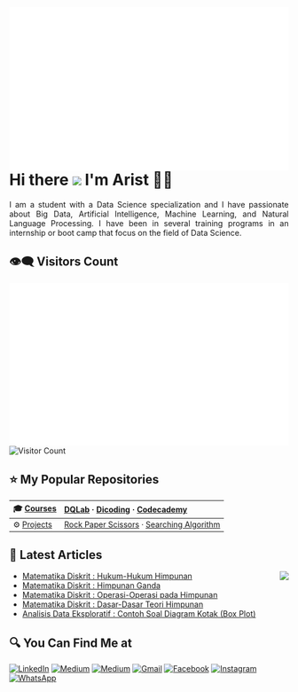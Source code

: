 <img align='right' src = "https://github.com/myarist/github-stats-transparent/blob/output/generated/overview.svg">

# Hi there <img src="https://github.com/TheDudeThatCode/TheDudeThatCode/blob/master/Assets/Hi.gif" width="30px"> I'm Arist 🧑🏻

<p align="justify">
  I am a student with a Data Science specialization and I have passionate about Big Data, Artificial Intelligence, Machine Learning, and Natural Language Processing. I have been in several training programs in an internship or boot camp that focus on the field of Data Science.
</p>

## 👁‍🗨 Visitors Count


<img align='right' src = "https://github.com/myarist/github-stats-transparent/blob/output/generated/languages.svg">

![Visitor Count](https://profile-counter.glitch.me/{myarist}/count.svg)

 ## ⭐ My Popular Repositories

| 🎓 [Courses](https://github.com/myarist/Courses) | [DQLab](https://github.com/MyArist/DQLab) · [Dicoding](https://github.com/myarist/Dicoding) · [Codecademy](https://github.com/myarist/Codecademy) |
|:--------|:--------------------|
| ⚙  [Projects](https://github.com/myarist/Projects) | [Rock Paper Scissors](https://github.com/myarist/Rock-Paper-Scissors) · [Searching Algorithm](https://github.com/myarist/Searching-Program) | 

## 📃 Latest Articles

<img align='right' src="https://media0.giphy.com/media/f6hnhHkks8bk4jwjh3/giphy.gif" height="150px">

<!-- BLOG-POST-LIST:START -->
- [Matematika Diskrit : Hukum-Hukum Himpunan](https://www.belajarstatistics.com/blog/2021/05/28/hukum-hukum-himpunan/)
- [Matematika Diskrit : Himpunan Ganda](https://www.belajarstatistics.com/blog/2021/05/27/himpunan-ganda/)
- [Matematika Diskrit : Operasi-Operasi pada Himpunan](https://www.belajarstatistics.com/blog/2021/05/26/operasi-pada-himpunan/)
- [Matematika Diskrit : Dasar-Dasar Teori Himpunan](https://www.belajarstatistics.com/blog/2021/05/25/dasar-dasar-teori-himpunan/)
- [Analisis Data Eksploratif : Contoh Soal Diagram Kotak (Box Plot)](https://www.belajarstatistics.com/blog/2021/05/24/contoh-soal-diagram-kotak-box-plot/)
<!-- BLOG-POST-LIST:END -->

## 🔍 You Can Find Me at

<p>
  <a href="https://www.linkedin.com/in/myarist" target="_blank"><img alt="LinkedIn" src="https://img.shields.io/badge/linkedin-%230077B5.svg?&style=for-the-badge&logo=linkedin&logoColor=white" /></a>  
  <a href="https://medium.com/@myarist" target="_blank"><img alt="Medium" src="https://img.shields.io/badge/medium-%2312100E.svg?&style=for-the-badge&logo=medium&logoColor=white" /></a>  
  <a href="https://www.kaggle.com/myarist" target="_blank"><img alt="Medium" src="https://img.shields.io/badge/Kaggle-2C8EBB?&style=for-the-badge&logo=kaggle&logoColor=white" /></a>  
  <a href="mailto:aristyanto2320@gmail.com" target="_blank"><img alt="Gmail" src="https://img.shields.io/badge/gmail-D14836?&style=for-the-badge&logo=gmail&logoColor=white"/></a>    
  <a href="https://www.facebook.com/myarist" target="_blank"><img alt="Facebook" src="https://img.shields.io/badge/facebook-%231877F2.svg?&style=for-the-badge&logo=facebook&logoColor=white" /></a>  
  <a href="https://www.instagram.com/my_arist" target="_blank"><img alt="Instagram" src="https://img.shields.io/badge/instagram-%23E4405F.svg?&style=for-the-badge&logo=instagram&logoColor=white" /></a>  
<!--   <a href="https://twitter.com/my_arist" target="_blank"><img alt="Twitter" src="https://img.shields.io/badge/twitter-%231DA1F2.svg?&style=for-the-badge&logo=twitter&logoColor=white" /></a>   -->
  <a href="https://wa.me/" target="_blank"><img alt="WhatsApp" src="https://img.shields.io/badge/WhatsApp-25D366?style=for-the-badge&logo=whatsapp&logoColor=white" /></a>  
</p>

